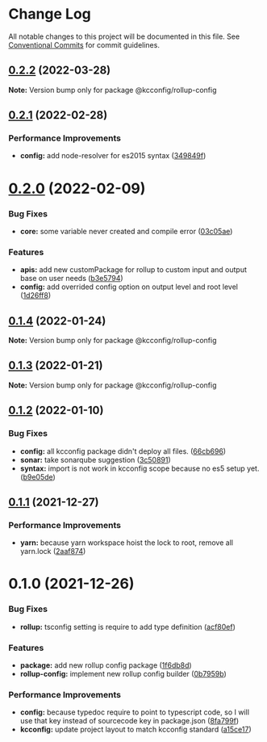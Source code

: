 # Change Log

All notable changes to this project will be documented in this file.
See [Conventional Commits](https://conventionalcommits.org) for commit guidelines.

## [0.2.2](https://github.com/kamontat/kcutils/compare/@kcconfig/rollup-config@0.2.1...@kcconfig/rollup-config@0.2.2) (2022-03-28)

**Note:** Version bump only for package @kcconfig/rollup-config





## [0.2.1](https://github.com/kamontat/kcutils/compare/@kcconfig/rollup-config@0.2.0...@kcconfig/rollup-config@0.2.1) (2022-02-28)


### Performance Improvements

* **config:** add node-resolver for es2015 syntax ([349849f](https://github.com/kamontat/kcutils/commit/349849f6afdfcc508f1552b95b2d8a3a0f661793))





# [0.2.0](https://github.com/kamontat/kcutils/compare/@kcconfig/rollup-config@0.1.4...@kcconfig/rollup-config@0.2.0) (2022-02-09)


### Bug Fixes

* **core:** some variable never created and compile error ([03c05ae](https://github.com/kamontat/kcutils/commit/03c05ae1f25e1e6cd84ddf19e683df43e303a2e6))


### Features

* **apis:** add new customPackage for rollup to custom input and output base on user needs ([b3e5794](https://github.com/kamontat/kcutils/commit/b3e5794cc4cb5c92027c864633025f59ced8335d))
* **config:** add overrided config option on output level and root level ([1d26ff8](https://github.com/kamontat/kcutils/commit/1d26ff8da48802ca1505e2092c0d51e49e7e1187))





## [0.1.4](https://github.com/kamontat/kcutils/compare/@kcconfig/rollup-config@0.1.3...@kcconfig/rollup-config@0.1.4) (2022-01-24)

**Note:** Version bump only for package @kcconfig/rollup-config





## [0.1.3](https://github.com/kamontat/kcutils/compare/@kcconfig/rollup-config@0.1.2...@kcconfig/rollup-config@0.1.3) (2022-01-21)

**Note:** Version bump only for package @kcconfig/rollup-config





## [0.1.2](https://github.com/kamontat/kcutils/compare/@kcconfig/rollup-config@0.1.1...@kcconfig/rollup-config@0.1.2) (2022-01-10)


### Bug Fixes

* **config:** all kcconfig package didn't deploy all files. ([66cb696](https://github.com/kamontat/kcutils/commit/66cb6968b0ad2917b53477dd5f9fec3fba97a5ff))
* **sonar:** take sonarqube suggestion ([3c50891](https://github.com/kamontat/kcutils/commit/3c508912543396fda4ee7e93ed6226c8c0770cdc))
* **syntax:** import is not work in kcconfig scope because no es5 setup yet. ([b9e05de](https://github.com/kamontat/kcutils/commit/b9e05deeca8471df7212f710a33e075a2d8b9d5b))





## [0.1.1](https://github.com/kamontat/kcutils/compare/@kcconfig/rollup-config@0.1.0...@kcconfig/rollup-config@0.1.1) (2021-12-27)


### Performance Improvements

* **yarn:** because yarn workspace hoist the lock to root, remove all yarn.lock ([2aaf874](https://github.com/kamontat/kcutils/commit/2aaf87404c68f6b7f1ad8deb5984b5e00ba6085e))





# 0.1.0 (2021-12-26)


### Bug Fixes

* **rollup:** tsconfig setting is require to add type definition ([acf80ef](https://github.com/kamontat/kcutils/commit/acf80ef331e9b9633a8438075b03138ff038bb80))


### Features

* **package:** add new rollup config package ([1f6db8d](https://github.com/kamontat/kcutils/commit/1f6db8d228d6a4d8c6154754ac11386fdc34ad1f))
* **rollup-config:** implement new rollup config builder ([0b7959b](https://github.com/kamontat/kcutils/commit/0b7959bcccb87febc84b91e4c4100e6024a04d19))


### Performance Improvements

* **config:** because typedoc require to point to typescript code, so I will use that key instead of sourcecode key in package.json ([8fa799f](https://github.com/kamontat/kcutils/commit/8fa799f4320e7cb203fc100da842b51d56e52aed))
* **kcconfig:** update project layout to match kcconfig standard ([a15ce17](https://github.com/kamontat/kcutils/commit/a15ce17b2e93d10ecb9c883a897f2e305893ef58))
